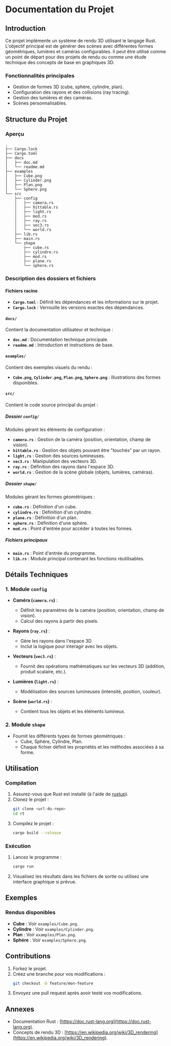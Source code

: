 # Documentation du Projet

## **Introduction**
Ce projet implémente un système de rendu 3D utilisant le langage Rust. L'objectif principal est de générer des scènes avec différentes formes géométriques, lumières et caméras configurables. Il peut être utilisé comme un point de départ pour des projets de rendu ou comme une étude technique des concepts de base en graphiques 3D.

### **Fonctionnalités principales**
- Gestion de formes 3D (cube, sphère, cylindre, plan).
- Configuration des rayons et des collisions (ray tracing).
- Gestion des lumières et des caméras.
- Scènes personnalisables.

## **Structure du Projet**

### **Aperçu**
```
.
├── Cargo.lock
├── Cargo.toml
├── docs
│   ├── doc.md
│   └── readme.md
├── examples
│   ├── Cube.png
│   ├── Cylinder.png
│   ├── Plan.png
│   └── Sphere.png
└── src
    ├── config
    │   ├── camera.rs
    │   ├── hittable.rs
    │   ├── light.rs
    │   ├── mod.rs
    │   ├── ray.rs
    │   ├── vec3.rs
    │   └── world.rs
    ├── lib.rs
    ├── main.rs
    └── shape
        ├── cube.rs
        ├── cylindre.rs
        ├── mod.rs
        ├── plane.rs
        └── sphere.rs
```

### **Description des dossiers et fichiers**

#### **Fichiers racine**
- **`Cargo.toml`** : Définit les dépendances et les informations sur le projet.
- **`Cargo.lock`** : Verrouille les versions exactes des dépendances.

#### **`docs/`**
Contient la documentation utilisateur et technique :
- **`doc.md`** : Documentation technique principale.
- **`readme.md`** : Introduction et instructions de base.

#### **`examples/`**
Contient des exemples visuels du rendu :
- **`Cube.png`, `Cylinder.png`, `Plan.png`, `Sphere.png`** : Illustrations des formes disponibles.

#### **`src/`**
Contient le code source principal du projet :

##### **Dossier `config/`**
Modules gérant les éléments de configuration :
- **`camera.rs`** : Gestion de la caméra (position, orientation, champ de vision).
- **`hittable.rs`** : Gestion des objets pouvant être "touchés" par un rayon.
- **`light.rs`** : Gestion des sources lumineuses.
- **`vec3.rs`** : Manipulation des vecteurs 3D.
- **`ray.rs`** : Définition des rayons dans l'espace 3D.
- **`world.rs`** : Gestion de la scène globale (objets, lumières, caméras).

##### **Dossier `shape/`**
Modules gérant les formes géométriques :
- **`cube.rs`** : Définition d'un cube.
- **`cylindre.rs`** : Définition d'un cylindre.
- **`plane.rs`** : Définition d'un plan.
- **`sphere.rs`** : Définition d'une sphère.
- **`mod.rs`** : Point d'entrée pour accéder à toutes les formes.

##### **Fichiers principaux**
- **`main.rs`** : Point d'entrée du programme.
- **`lib.rs`** : Module principal contenant les fonctions réutilisables.

## **Détails Techniques**

### **1. Module `config`**
- **Caméra (`camera.rs`)** :
  - Définit les paramètres de la caméra (position, orientation, champ de vision).
  - Calcul des rayons à partir des pixels.

- **Rayons (`ray.rs`)** :
  - Gère les rayons dans l'espace 3D.
  - Inclut la logique pour interagir avec les objets.

- **Vecteurs (`vec3.rs`)** :
  - Fournit des opérations mathématiques sur les vecteurs 3D (addition, produit scalaire, etc.).

- **Lumières (`light.rs`)** :
  - Modélisation des sources lumineuses (intensité, position, couleur).

- **Scène (`world.rs`)** :
  - Contient tous les objets et les éléments lumineux.

### **2. Module `shape`**
- Fournit les différents types de formes géométriques :
  - Cube, Sphère, Cylindre, Plan.
  - Chaque fichier définit les propriétés et les méthodes associées à sa forme.

## **Utilisation**

### **Compilation**
1. Assurez-vous que Rust est installé (à l'aide de [rustup](https://rustup.rs/)).
2. Clonez le projet :
   ```bash
   git clone <url-du-repo>
   cd rt
   ```
3. Compilez le projet :
   ```bash
   cargo build --release
   ```

### **Exécution**
1. Lancez le programme :
   ```bash
   cargo run
   ```
2. Visualisez les résultats dans les fichiers de sortie ou utilisez une interface graphique si prévue.

## **Exemples**

### **Rendus disponibles**
- **Cube** : Voir `examples/Cube.png`.
- **Cylindre** : Voir `examples/Cylinder.png`.
- **Plan** : Voir `examples/Plan.png`.
- **Sphère** : Voir `examples/Sphere.png`.

## **Contributions**
1. Forkez le projet.
2. Créez une branche pour vos modifications :
   ```bash
   git checkout -b feature/mon-feature
   ```
3. Envoyez une pull request après avoir testé vos modifications.

## **Annexes**
- Documentation Rust : [https://doc.rust-lang.org](https://doc.rust-lang.org).
- Concepts de rendu 3D : [https://en.wikipedia.org/wiki/3D_rendering](https://en.wikipedia.org/wiki/3D_rendering).
